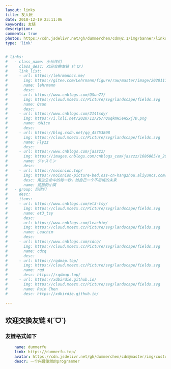 ```yaml
---
layout: links
title: 友人帐
date: 2018-12-19 23:11:06
keywords: 友链
description: 
comments: true
photos: https://cdn.jsdelivr.net/gh/dummerchen/cdn@2.1/img/banner/links.jpg
type: 'link'


# links:
#   - class_name: 小伙伴们
#     class_desc: 欢迎交换友链 ꉂ(ˊᗜˋ)
#     link_list:
#     - url: https://lehrmanncc.me/
#       img: https://gitee.com/Lehrmann/figure/raw/master/image/20201116122755.jpg
#       name: lehrmann
#       desc: 
#     - url: https://www.cnblogs.com/QSun77/
#       img: https://cloud.moezx.cc/Picture/svg/landscape/fields.svg
#       name: Qsun
#       desc: 
#     - url: https://www.cnblogs.com/214txdy/
#       img: https://i.loli.net/2020/11/26/rQuqkmH5eWSxj7D.png
#       name: のNice
#       desc: 
#     - url: https://blog.csdn.net/qq_45753808
#       img: https://cloud.moezx.cc/Picture/svg/landscape/fields.svg
#       name: Flyzz
#       desc: 
#     - url: https://www.cnblogs.com/jaszzz/
#       img: https://images.cnblogs.com/cnblogs_com/jaszzz/1686865/o_200530030710Screenshot_20200412_102749.jpg
#       name: ジャスミン
#       desc:   
#     - url: https://noionion.top/
#       img: https://noionion-picture-bed.oss-cn-hangzhou.aliyuncs.com/img/head.jpg
#       desc: 用这生命中的每一秒，给自己一个不后悔的未来
#       name: 贰猹的小窝
#   - group: 巨佬们
#     desc: 
#     items:
#     - url: https://www.cnblogs.com/et3-tsy/
#       img: https://cloud.moezx.cc/Picture/svg/landscape/fields.svg
#       name: et3_tsy
#       desc: 
#     - url: https://www.cnblogs.com/leachim/
#       img: https://cloud.moezx.cc/Picture/svg/landscape/fields.svg
#       name: Leachim
#       desc: 
#     - url: https://www.cnblogs.com/cdcq/
#       img: https://cloud.moezx.cc/Picture/svg/landscape/fields.svg
#       name: cdcq
#       desc: 
#     - url: https://rqdmap.top/
#       img: https://cloud.moezx.cc/Picture/svg/landscape/fields.svg
#       name: rqd
#       desc: https://rqdmap.top/
#     - url: https://xdbirdie.github.io/
#       img: https://cloud.moezx.cc/Picture/svg/landscape/fields.svg
#       name: Rain Chen
#       desc: https://xdbirdie.github.io/
    
---
```


## 欢迎交换友链 ꉂ(ˊᗜˋ)
### 友链格式如下

``` yml
    name: dummerfu
    link: https://dummerfu.top/
    avatar: https://cdn.jsdelivr.net/gh/dummerchen/cdn@master/img/custom/avatar.jpg
    descr: 一个兴趣使然的programmer
```